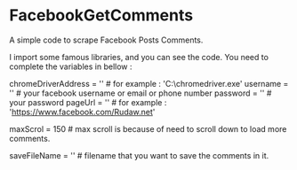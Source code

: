 # FacebookGetComments
A simple code to scrape Facebook Posts Comments.

I import some famous libraries, and you can see the code.
You need to complete the variables in bellow : 

chromeDriverAddress = '' # for example : 'C:\\chromedriver.exe'
username = '' # your facebook username or email or phone number
password = '' # your password
pageUrl = '' # for example : 'https://www.facebook.com/Rudaw.net'


maxScrol = 150 # max scroll is because of need to scroll down to load more comments.
    
saveFileName = '' # filename that you want to save the comments in it.

